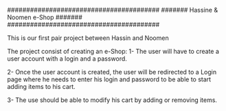########################################
#######  Hassine & Noomen e-Shop #######
########################################

This is our first pair project between Hassin and Noomen

The project consist of creating an e-Shop:
1- The user will have to create a user account with a login and a password.

2- Once the user account is created, the user will be redirected to a Login page where he needs to enter his login and password to be able to start adding items to his cart.

3- The use should be able to modify his cart by adding or removing items.
